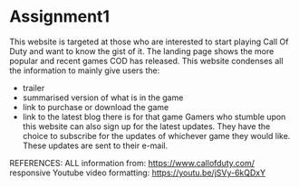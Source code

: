 # Assignment1
This website is targeted at those who are interested to start playing Call Of Duty and want to know the gist of it. The landing page shows the more popular and recent games COD has released.
 This website condenses all the information to mainly give users the:
 - trailer
 - summarised version of what is in the game
 - link to purchase or download the game
 - link to the latest blog there is for that game
Gamers who stumble upon this website can also sign up for the latest updates. They have the choice to subscribe for the updates of whichever game they would like. These updates are sent to their e-mail.

REFERENCES: 
ALL information from: https://www.callofduty.com/
responsive Youtube video formatting: https://youtu.be/jSVy-6kQDxY 
